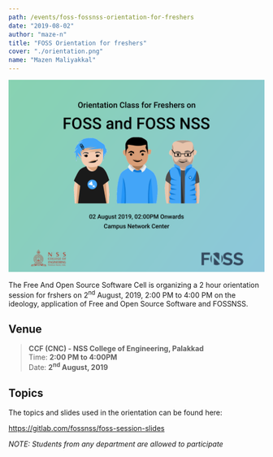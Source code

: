 ```yaml
---
path: /events/foss-fossnss-orientation-for-freshers
date: "2019-08-02"
author: "maze-n"
title: "FOSS Orientation for freshers"
cover: "./orientation.png"
name: "Mazen Maliyakkal"
---
```


![Poster](./orientation.png)



The Free And Open Source Software Cell is organizing a 2 hour orientation session for frshers on 2<sup>nd</sup> August, 2019, 2:00 PM to 4:00 PM on the ideology, application of Free and Open Source Software and FOSSNSS.



## Venue

> **CCF (CNC) - NSS College of Engineering, Palakkad <br>**
> Time: **2:00 PM to 4:00PM <br>**
> Date: **2<sup>nd</sup> August, 2019**

## Topics

The topics and slides used in the orientation can be found here:

https://gitlab.com/fossnss/foss-session-slides


*NOTE: Students from any department are allowed to participate*

